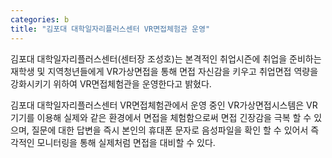 ```yaml
---
categories: b
title: "김포대 대학일자리플러스센터 VR면접체험관 운영"
---
```







김포대 대학일자리플러스센터(센터장 조성호)는 본격적인 취업시즌에 취업을 준비하는 재학생 및 지역청년들에게 VR가상면접을 통해 면접 자신감을 키우고 취업면접 역량을 강화시키기 위하여 VR면접체험관을 운영한다고 밝혔다.

김포대 대학일자리플러스센터 VR면접체험관에서 운영 중인 VR가상면접시스템은 VR기기를 이용해 실제와 같은 환경에서 면접을 체험함으로써 면접 긴장감을 극복 할 수 있으며, 질문에 대한 답변을 즉시 본인의 휴대폰 문자로 음성파일을 확인 할 수 있어서 즉각적인 모니터링을 통해 실제처럼 면접을 대비할 수 있다.

